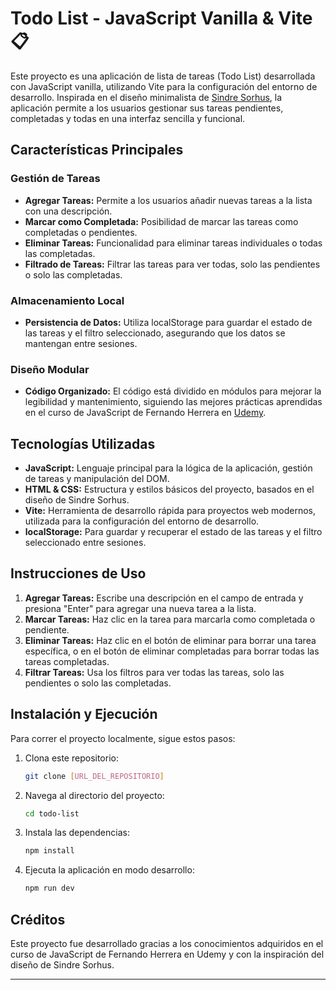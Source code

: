 # Todo List - JavaScript Vanilla & Vite 📋

Este proyecto es una aplicación de lista de tareas (Todo List) desarrollada con JavaScript vanilla, utilizando Vite para la configuración del entorno de desarrollo. Inspirada en el diseño minimalista de [Sindre Sorhus](https://sindresorhus.com/), la aplicación permite a los usuarios gestionar sus tareas pendientes, completadas y todas en una interfaz sencilla y funcional.

## Características Principales

### Gestión de Tareas
- **Agregar Tareas:** Permite a los usuarios añadir nuevas tareas a la lista con una descripción.
- **Marcar como Completada:** Posibilidad de marcar las tareas como completadas o pendientes.
- **Eliminar Tareas:** Funcionalidad para eliminar tareas individuales o todas las completadas.
- **Filtrado de Tareas:** Filtrar las tareas para ver todas, solo las pendientes o solo las completadas.

### Almacenamiento Local
- **Persistencia de Datos:** Utiliza localStorage para guardar el estado de las tareas y el filtro seleccionado, asegurando que los datos se mantengan entre sesiones.

### Diseño Modular
- **Código Organizado:** El código está dividido en módulos para mejorar la legibilidad y mantenimiento, siguiendo las mejores prácticas aprendidas en el curso de JavaScript de Fernando Herrera en [Udemy](https://www.udemy.com/share/102Bgj3@PbjuQOTet9y8g5rC5usFGvR_Uqwd9eVagE61nXuaAwNzCCf53TZlNtzpa7lfILFS/).

## Tecnologías Utilizadas

- **JavaScript:** Lenguaje principal para la lógica de la aplicación, gestión de tareas y manipulación del DOM.
- **HTML & CSS:** Estructura y estilos básicos del proyecto, basados en el diseño de Sindre Sorhus.
- **Vite:** Herramienta de desarrollo rápida para proyectos web modernos, utilizada para la configuración del entorno de desarrollo.
- **localStorage:** Para guardar y recuperar el estado de las tareas y el filtro seleccionado entre sesiones.

## Instrucciones de Uso

1. **Agregar Tareas:** Escribe una descripción en el campo de entrada y presiona "Enter" para agregar una nueva tarea a la lista.
2. **Marcar Tareas:** Haz clic en la tarea para marcarla como completada o pendiente.
3. **Eliminar Tareas:** Haz clic en el botón de eliminar para borrar una tarea específica, o en el botón de eliminar completadas para borrar todas las tareas completadas.
4. **Filtrar Tareas:** Usa los filtros para ver todas las tareas, solo las pendientes o solo las completadas.

## Instalación y Ejecución

Para correr el proyecto localmente, sigue estos pasos:

1. Clona este repositorio:
    ```bash
    git clone [URL_DEL_REPOSITORIO]
    ```
2. Navega al directorio del proyecto:
    ```bash
    cd todo-list
    ```
3. Instala las dependencias:
    ```bash
    npm install
    ```
4. Ejecuta la aplicación en modo desarrollo:
    ```bash
    npm run dev
    ```

## Créditos

Este proyecto fue desarrollado gracias a los conocimientos adquiridos en el curso de JavaScript de Fernando Herrera en Udemy y con la inspiración del diseño de Sindre Sorhus.

---


